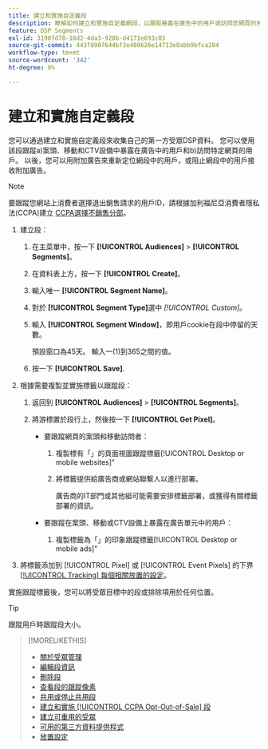 ```yaml
---
title: 建立和實施自定義段
description: 瞭解如何建立和實施自定義網段，以跟蹤暴露在廣告中的用戶或訪問您網頁的用戶。
feature: DSP Segments
exl-id: 3190fd78-18d2-4da3-920b-d4171e693c03
source-git-commit: 443f8907644bf3e480626e14713e8abb9bfca284
workflow-type: tm+mt
source-wordcount: '342'
ht-degree: 0%

---
```


# 建立和實施自定義段

您可以通過建立和實施自定義段來收集自己的第一方受眾DSP資料。 您可以使用該段跟蹤a)案頭、移動和CTV設備中暴露在廣告中的用戶和b)訪問特定網頁的用戶。 以後，您可以用附加廣告來重新定位網段中的用戶，或阻止網段中的用戶接收附加廣告。

>[!NOTE]
>
>要跟蹤您網站上消費者選擇退出銷售請求的用戶ID，請根據加利福尼亞消費者隱私法(CCPA)建立 [CCPA選擇不銷售分部](ccpa-opt-out-segment-create.md)。

1. 建立段：

   1. 在主菜單中，按一下 **[!UICONTROL Audiences]** > **[!UICONTROL Segments]**。

   1. 在資料表上方，按一下 **[!UICONTROL Create]**。

   1. 輸入唯一 **[!UICONTROL Segment Name]**。

   1. 對於 **[!UICONTROL Segment Type]**&#x200B;選中 *[!UICONTROL Custom]*。

   1. 輸入 **[!UICONTROL Segment Window]**，即用戶cookie在段中停留的天數。

      預設窗口為45天。 輸入一(1)到365之間的值。

   1. 按一下 **[!UICONTROL Save]**.

1. 根據需要複製並實施標籤以跟蹤段：

   1. 返回到 **[!UICONTROL Audiences]** > **[!UICONTROL Segments]**。

   1. 將游標置於段行上，然後按一下 **[!UICONTROL Get Pixel]**。

      * 要跟蹤網頁的案頭和移動訪問者：

         1. 複製標有「」的頁面視圖跟蹤標籤[!UICONTROL Desktop or mobile websites]&quot;

         1. 將標籤提供給廣告商或網站聯繫人以進行部署。

            廣告商的IT部門或其他組可能需要安排標籤部署，或獲得有關標籤部署的資訊。
      * 要跟蹤在案頭、移動或CTV設備上暴露在廣告單元中的用戶：

         1. 複製標籤為「」的印象跟蹤標籤[!UICONTROL Desktop or mobile ads]&quot;


1. 將標籤添加到 [!UICONTROL Pixel] 或 [!UICONTROL Event Pixels] 的下界 [[!UICONTROL Tracking] 每個相關放置的設定](/help/dsp/campaign-management/placements/placement-settings.md#placement-tracking)。

實施跟蹤標籤後，您可以將受眾目標中的段或排除項用於任何位置。

>[!TIP]
>
>跟蹤用戶時跟蹤段大小。

>[!MORELIKETHIS]
>
>* [關於受眾管理](audience-about.md)
>* [編輯段資訊](segment-edit.md)
>* [刪除段](segment-delete.md)
>* [查看段的跟蹤像素](segment-view-pixels.md)
>* [共用或停止共用段](segment-share.md)
>* [建立和實施 [!UICONTROL CCPA Opt-Out-of-Sale] 段](ccpa-opt-out-segment-create.md)
>* [建立可重用的受眾](reusable-audience-create.md)
>* [可用的第三方資料提供程式](third-party-data-providers.md)
>* [放置設定](/help/dsp/campaign-management/placements/placement-settings.md)

